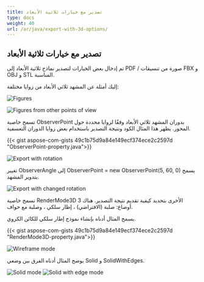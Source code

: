 ```yaml
---
title: تصدير مع خيارات ثلاثية الأبعاد
type: docs
weight: 40
url: /ar/java/export-with-3d-options/
---
```


## **تصدير مع خيارات ثلاثية الأبعاد**

تم إدخال بعض الخيارات لتصدير نماذج ثلاثية الأبعاد إلى PDF / صورة من تنسيقات FBX و OBJ و STL المناسبة.

إليك أمثلة عن المشهد ثلاثي الأبعاد من زوايا مختلفة:

![Figures](/_assets/fig1.png)

![Figures from other points of view](/_assets/fig2.png)

تسمح خاصية ObserverPoint بدوران المشهد ثلاثي الأبعاد وفقًا لزوايا محددة حول المحور. يظهر هذا المثال الكود ونتيجة التصدير باستخدام بعض زوايا الدوران التعسفية.

{{< gist aspose-com-gists 49c1b75d9a84e149ecf374ece2c2597d "ObserverPoint-property.java">}}


![Export with rotation](/_assets/fig3.png)

تغيير ObserverAngle إلى ObserverPoint = new ObserverPoint(5, 60, 0) يسمح بتدوير المشهد.

![Export with changed rotation](/_assets/fig4.png)

تسمح خاصية RenderMode3D الأخرى بتحديد كيفية تقديم نتيجة التصدير. هناك 3 أوضاع: صلبة (الافتراضي) ، إطار سلكي ، وصلبة مع حواف.

يسمح المثال أدناه بإنشاء نموذج إطار سلكي للكائن الكروي.

{{< gist aspose-com-gists 49c1b75d9a84e149ecf374ece2c2597d "RenderMode3D-property.java">}}

![Wireframe mode](/_assets/fig5.png)

يوضح المثال أدناه الفرق بين وضعي Solid و SolidWithEdges.

![Solid mode](/_assets/fig6.png)
![Solid with edge mode](/_assets/fig7.png)
